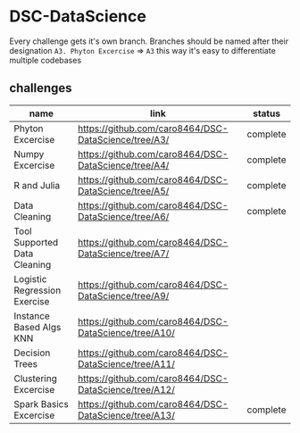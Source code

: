 # DSC-DataScience
Every challenge gets it's own branch. 
Branches should be named after their designation `A3. Phyton Excercise` => `A3`
this way it's easy to differentiate multiple codebases


## challenges

name | link | status
--- | --- | ---
Phyton Excercise | https://github.com/caro8464/DSC-DataScience/tree/A3/ | complete
Numpy Excercise | https://github.com/caro8464/DSC-DataScience/tree/A4/ | complete
R and Julia | https://github.com/caro8464/DSC-DataScience/tree/A5/ | complete
Data Cleaning | https://github.com/caro8464/DSC-DataScience/tree/A6/ | complete
Tool Supported Data Cleaning | https://github.com/caro8464/DSC-DataScience/tree/A7/ | 
Logistic Regression Exercise | https://github.com/caro8464/DSC-DataScience/tree/A9/ | 
Instance Based Algs KNN | https://github.com/caro8464/DSC-DataScience/tree/A10/ | 
Decision Trees | https://github.com/caro8464/DSC-DataScience/tree/A11/ | 
Clustering Excercise | https://github.com/caro8464/DSC-DataScience/tree/A12/ | 
Spark Basics Excercise | https://github.com/caro8464/DSC-DataScience/tree/A13/ | complete
